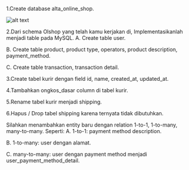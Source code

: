 1.Create database alta_online_shop.

![alt text](https://github.com/abdansyakur14002/DE_Abdan-Syakur/blob/main/07.Data%20Structure%20and%20Algorithm/screenshot/eksplorasi_ubahData.jpg?raw=true)

2.Dari schema Olshop yang telah kamu kerjakan di, Implementasikanlah menjadi table pada MySQL.
A. Create table user.

B. Create table product, product type, operators, product description, payment_method.

C. Create table transaction, transaction detail.

3.Create tabel kurir dengan field id, name, created_at, updated_at.

4.Tambahkan ongkos_dasar column di tabel kurir.

5.Rename tabel kurir menjadi shipping.

6.Hapus / Drop tabel shipping karena ternyata tidak dibutuhkan.

Silahkan menambahkan entity baru dengan relation 1-to-1, 1-to-many, many-to-many. Seperti:
A. 1-to-1: payment method description.

B. 1-to-many: user dengan alamat.

C. many-to-many: user dengan payment method menjadi user_payment_method_detail.
